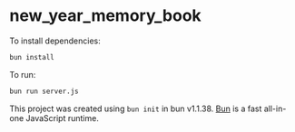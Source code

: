# new_year_memory_book

To install dependencies:

```bash
bun install
```

To run:

```bash
bun run server.js
```

This project was created using `bun init` in bun v1.1.38. [Bun](https://bun.sh) is a fast all-in-one JavaScript runtime.
